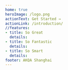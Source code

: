 ```yaml
---
home: true
heroImage: /logo.png
actionText: Get Started →
actionLink: /introduction/
//features:
- title: So Great
  details:
- title: So Fantastic
  details:
- title: So Smart
  details:
footer: AKQA Shanghai
---
```


